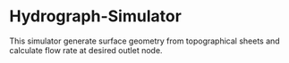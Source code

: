 # Hydrograph-Simulator
This simulator generate surface geometry from topographical sheets and calculate flow rate at desired outlet node.
